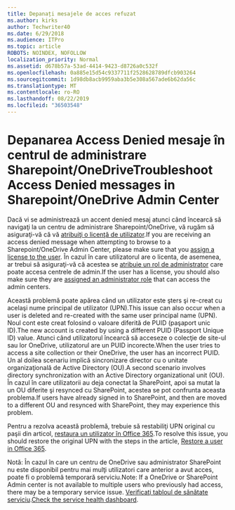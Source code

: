 ```yaml
---
title: Depanați mesajele de acces refuzat
ms.author: kirks
author: Techwriter40
ms.date: 6/29/2018
ms.audience: ITPro
ms.topic: article
ROBOTS: NOINDEX, NOFOLLOW
localization_priority: Normal
ms.assetid: d678b57a-53ad-4414-9423-d8726a0c532f
ms.openlocfilehash: 0a885e15d54c9337711f2528628789dfcb903264
ms.sourcegitcommit: 1d98db8acb9959aba3b5e308a567ade6b62da56c
ms.translationtype: MT
ms.contentlocale: ro-RO
ms.lasthandoff: 08/22/2019
ms.locfileid: "36503548"
---
```

# <a name="troubleshoot-access-denied-messages-in-sharepointonedrive-admin-center"></a><span data-ttu-id="3f24e-102">Depanarea Access Denied mesaje în centrul de administrare Sharepoint/OneDrive</span><span class="sxs-lookup"><span data-stu-id="3f24e-102">Troubleshoot Access Denied messages in Sharepoint/OneDrive Admin Center</span></span>

<span data-ttu-id="3f24e-103">Dacă vi se administrează un accent denied mesaj atunci când încearcă să navigaţi la un centru de administrare Sharepoint/OneDrive, vă rugăm să asiguraţi-vă că vă [atribuiţi o licenţă de utilizator](https://docs.microsoft.com/office365/admin/subscriptions-and-billing/assign-licenses-to-users?view=o365-worldwide&amp;tabs=One).</span><span class="sxs-lookup"><span data-stu-id="3f24e-103">If you are receiving an access denied message when attempting to browse to a Sharepoint/OneDrive Admin Center, please make sure that you [assign a license to the user](https://docs.microsoft.com/office365/admin/subscriptions-and-billing/assign-licenses-to-users?view=o365-worldwide&amp;tabs=One).</span></span> <span data-ttu-id="3f24e-104">În cazul în care utilizatorul are o licenta, de asemenea, ar trebui să asiguraţi-vă că acestea se [atribuie un rol de administrator](https://docs.microsoft.com/office365/admin/add-users/about-admin-roles?view=o365-worldwide) care poate accesa centrele de admin.</span><span class="sxs-lookup"><span data-stu-id="3f24e-104">If the user has a license, you should also make sure they are [assigned an administrator role](https://docs.microsoft.com/office365/admin/add-users/about-admin-roles?view=o365-worldwide) that can access the admin centers.</span></span>

<span data-ttu-id="3f24e-105">Această problemă poate apărea când un utilizator este şters şi re-creat cu acelaşi nume principal de utilizator (UPN).</span><span class="sxs-lookup"><span data-stu-id="3f24e-105">This issue can also occur when a user is deleted and re-created with the same user principal name (UPN).</span></span> <span data-ttu-id="3f24e-106">Noul cont este creat folosind o valoare diferită de PUID (paşaport unic ID).</span><span class="sxs-lookup"><span data-stu-id="3f24e-106">The new account is created by using a different PUID (Passport Unique ID) value.</span></span> <span data-ttu-id="3f24e-107">Atunci când utilizatorul încearcă să acceseze o colecţie de site-ul sau lor OneDrive, utilizatorul are un PUID incorecte.</span><span class="sxs-lookup"><span data-stu-id="3f24e-107">When the user tries to access a site collection or their OneDrive, the user has an incorrect PUID.</span></span> <span data-ttu-id="3f24e-108">Un al doilea scenariu implică sincronizare director cu o unitate organizaţională de Active Directory (OU).</span><span class="sxs-lookup"><span data-stu-id="3f24e-108">A second scenario involves directory synchronization with an Active Directory organizational unit (OU).</span></span> <span data-ttu-id="3f24e-109">În cazul în care utilizatorii au deja conectat la SharePoint, apoi sa mutat la un OU diferite şi resynced cu SharePoint, acestea se pot confrunta aceasta problema.</span><span class="sxs-lookup"><span data-stu-id="3f24e-109">If users have already signed in to SharePoint, and then are moved to a different OU and resynced with SharePoint, they may experience this problem.</span></span>

<span data-ttu-id="3f24e-110">Pentru a rezolva această problemă, trebuie să restabiliţi UPN original cu paşii din articol, [restaura un utilizator în Office 365](https://docs.microsoft.com/office365/admin/add-users/restore-user?view=o365-worldwide).</span><span class="sxs-lookup"><span data-stu-id="3f24e-110">To resolve this issue, you should restore the original UPN with the steps in the article, [Restore a user in Office 365](https://docs.microsoft.com/office365/admin/add-users/restore-user?view=o365-worldwide).</span></span>

<span data-ttu-id="3f24e-111">Notă: În cazul în care un centru de OneDrive sau administrator SharePoint nu este disponibil pentru mai mulţi utilizatori care anterior a avut acces, poate fi o problemă temporară serviciu.</span><span class="sxs-lookup"><span data-stu-id="3f24e-111">Note: If a OneDrive or SharePoint Admin center is not available to multiple users who previously had access, there may be a temporary service issue.</span></span>  <span data-ttu-id="3f24e-112">[Verificaţi tabloul de sănătate serviciu](https://portal.office.com/adminportal/home#/servicehealth).</span><span class="sxs-lookup"><span data-stu-id="3f24e-112">[Check the service health dashboard](https://portal.office.com/adminportal/home#/servicehealth).</span></span>


